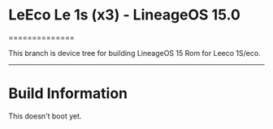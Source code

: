 # LeEco Le 1s (x3) - LineageOS 15.0
==============

This branch is device tree for building LineageOS 15 Rom for Leeco 1S/eco.

---

# Build Information
This doesn't boot yet.

